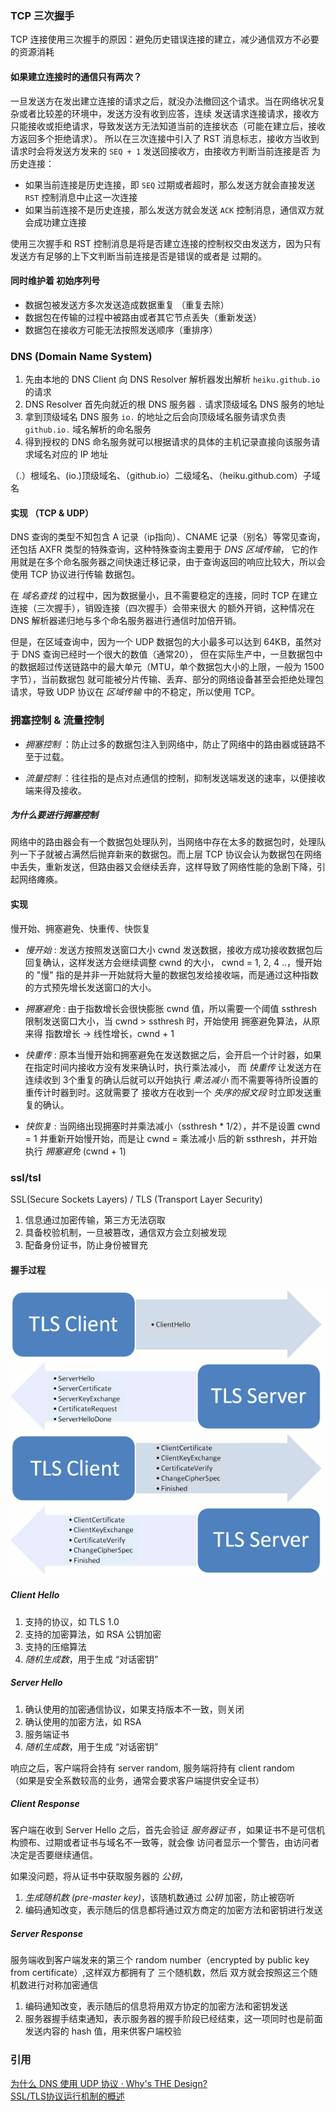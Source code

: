 

### TCP 三次握手

TCP 连接使用三次握手的原因：避免历史错误连接的建立，减少通信双方不必要的资源消耗

#### 如果建立连接时的通信只有两次？  

一旦发送方在发出建立连接的请求之后，就没办法撤回这个请求。当在网络状况复杂或者比较差的环境中，发送方没有收到应答，连续
发送请求连接请求，接收方只能接收或拒绝请求，导致发送方无法知道当前的连接状态（可能在建立后，接收方返回多个拒绝请求）。
所以在三次连接中引入了 RST 消息标志，接收方当收到请求时会将发送方发来的 `SEQ + 1` 发送回接收方，由接收方判断当前连接是否
为历史连接：

* 如果当前连接是历史连接，即 `SEQ` 过期或者超时，那么发送方就会直接发送 `RST` 控制消息中止这一次连接
* 如果当前连接不是历史连接，那么发送方就会发送 `ACK` 控制消息，通信双方就会成功建立连接

使用三次握手和 RST 控制消息是将是否建立连接的控制权交由发送方，因为只有发送方有足够的上下文判断当前连接是否是错误的或者是
过期的。

#### 同时维护着 初始序列号

* 数据包被发送方多次发送造成数据重复 （重复去除）
* 数据包在传输的过程中被路由或者其它节点丢失（重新发送）
* 数据包在接收方可能无法按照发送顺序（重排序）

### DNS (Domain Name System)

1. 先由本地的 DNS Client 向 DNS Resolver 解析器发出解析 `heiku.github.io` 的请求
2. DNS Resolver 首先向就近的根 DNS 服务器 `.` 请求顶级域名 DNS 服务的地址
3. 拿到顶级域名 DNS 服务 `io.` 的地址之后会向顶级域名服务请求负责 `github.io.` 域名解析的命名服务
4. 得到授权的 DNS 命名服务就可以根据请求的具体的主机记录直接向该服务请求域名对应的 IP 地址

（.）根域名、(io.)顶级域名、（github.io）二级域名、（heiku.github.com）子域名

#### 实现 （TCP & UDP）

DNS 查询的类型不知包含 A 记录（ip指向）、CNAME 记录（别名）等常见查询，还包括 AXFR 类型的特殊查询，这种特殊查询主要用于
 _DNS 区域传输_， 它的作用就是在多个命名服务器之间快速迁移记录，由于查询返回的响应比较大，所以会使用 TCP 协议进行传输
数据包。
 
在 _域名查找_ 的过程中，因为数据量小，且不需要稳定的连接，同时 TCP 在建立连接（三次握手），销毁连接（四次握手）会带来很大
的额外开销，这种情况在 DNS 解析器递归地与多个命名服务器进行通信时加倍开销。

但是，在区域查询中，因为一个 UDP 数据包的大小最多可以达到 64KB，虽然对于 DNS 查询已经时一个很大的数值（通常20），
但在实际生产中，一旦数据包中的数据超过传送链路中的最大单元（MTU，单个数据包大小的上限，一般为 1500 字节），当前数据包
就可能被分片传输、丢弃、部分的网络设备甚至会拒绝处理包请求，导致 UDP 协议在 _区域传输_ 中的不稳定，所以使用 TCP。


### 拥塞控制 & 流量控制

* _拥塞控制_ ：防止过多的数据包注入到网络中，防止了网络中的路由器或链路不至于过载。

* _流量控制_ ：往往指的是点对点通信的控制，抑制发送端发送的速率，以便接收端来得及接收。 

##### 为什么要进行拥塞控制

网络中的路由器会有一个数据包处理队列，当网络中存在太多的数据包时，处理队列一下子就被占满然后抛弃新来的数据包。而上层 TCP
 协议会认为数据包在网络中丢失，重新发送，但路由器又会继续丢弃，这样导致了网络性能的急剧下降，引起网络瘫痪。

#### 实现

慢开始、拥塞避免、快重传、快恢复

* _慢开始_ : 发送方按照发送窗口大小 cwnd 发送数据，接收方成功接收数据包后回复确认，这样发送方会继续调整 cwnd 的大小，
cwnd = 1, 2, 4 ..，慢开始的 "慢" 指的是并非一开始就将大量的数据包发给接收端，而是通过这种指数的方式预先增长发送窗口的大小。

* _拥塞避免_ : 由于指数增长会很快膨胀 cwnd 值，所以需要一个阈值 ssthresh 限制发送窗口大小，当 cwnd > ssthresh 时，开始使用
拥塞避免算法，从原来得 指数增长 -> 线性增长，cwnd + 1 

* _快重传_ : 原本当慢开始和拥塞避免在发送数据之后，会开启一个计时器，如果在指定时间内接收方没有发来确认时，执行乘法减小，
而 _快重传_ 让发送方在连续收到 3个重复的确认后就可以开始执行 _乘法减小_ 而不需要等待所设置的重传计时器到时。这就需要了
接收方在收到一个 _失序的报文段_ 时立即发送重复的确认。

* _快恢复_ : 当网络出现拥塞时并乘法减小（ssthresh * 1/2），并不是设置 cwnd = 1 并重新开始慢开始，而是让 cwnd = 乘法减小
后的新 ssthresh，并开始执行 _拥塞避免_ (cwnd + 1)


### ssl/tsl

SSL(Secure Sockets Layers) / TLS (Transport Layer Security)

1. 信息通过加密传输，第三方无法窃取
2. 具备校验机制，一旦被篡改，通信双方会立刻被发现
3. 配备身份证书，防止身份被冒充

#### 握手过程

![](/img/ssl-tsl.png)

##### Client Hello

1. 支持的协议，如 TLS 1.0
2. 支持的加密算法，如 RSA 公钥加密
3. 支持的压缩算法
4. _随机生成数_，用于生成 “对话密钥”

##### Server Hello

1. 确认使用的加密通信协议，如果支持版本不一致，则关闭
2. 确认使用的加密方法，如 RSA
3. 服务端证书
4. _随机生成数_，用于生成 “对话密钥”

响应之后，客户端将会持有 server random, 服务端将持有 client random  
（如果是安全系数较高的业务，通常会要求客户端提供安全证书）

##### Client Response

客户端在收到 Server Hello 之后，首先会验证 _服务器证书_ ，如果证书不是可信机构颁布、过期或者证书与域名不一致等，就会像
访问者显示一个警告，由访问者决定是否要继续通信。

如果没问题，将从证书中获取服务器的 _公钥_，
1. _生成随机数 (pre-master key)_，该随机数通过 _公钥_ 加密，防止被窃听
2. 编码通知改变，表示随后的信息都将通过双方商定的加密方法和密钥进行发送

##### Server Response

服务端收到客户端发来的第三个 random number（encrypted by public key from certificate）,这样双方都拥有了 三个随机数，然后
双方就会按照这三个随机数进行对称加密通信

1. 编码通知改变，表示随后的信息将用双方协定的加密方法和密钥发送
2. 服务器握手结束通知，表示服务器的握手阶段已经结束，这一项同时也是前面发送内容的 hash 值，用来供客户端校验


### 引用

[为什么 DNS 使用 UDP 协议 · Why's THE Design?](https://draveness.me/whys-the-design-dns-udp-tcp)  
[SSL/TLS协议运行机制的概述](https://www.ruanyifeng.com/blog/2014/02/ssl_tls.html)  